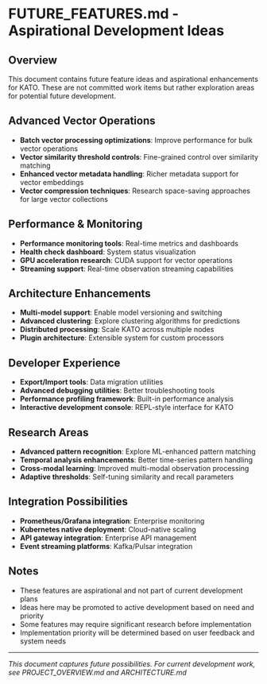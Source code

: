 # FUTURE_FEATURES.md - Aspirational Development Ideas

## Overview
This document contains future feature ideas and aspirational enhancements for KATO. These are not committed work items but rather exploration areas for potential future development.

## Advanced Vector Operations
- **Batch vector processing optimizations**: Improve performance for bulk vector operations
- **Vector similarity threshold controls**: Fine-grained control over similarity matching
- **Enhanced vector metadata handling**: Richer metadata support for vector embeddings
- **Vector compression techniques**: Research space-saving approaches for large vector collections

## Performance & Monitoring
- **Performance monitoring tools**: Real-time metrics and dashboards
- **Health check dashboard**: System status visualization
- **GPU acceleration research**: CUDA support for vector operations
- **Streaming support**: Real-time observation streaming capabilities

## Architecture Enhancements
- **Multi-model support**: Enable model versioning and switching
- **Advanced clustering**: Explore clustering algorithms for predictions
- **Distributed processing**: Scale KATO across multiple nodes
- **Plugin architecture**: Extensible system for custom processors

## Developer Experience
- **Export/Import tools**: Data migration utilities
- **Advanced debugging utilities**: Better troubleshooting tools
- **Performance profiling framework**: Built-in performance analysis
- **Interactive development console**: REPL-style interface for KATO

## Research Areas
- **Advanced pattern recognition**: Explore ML-enhanced pattern matching
- **Temporal analysis enhancements**: Better time-series pattern handling
- **Cross-modal learning**: Improved multi-modal observation processing
- **Adaptive thresholds**: Self-tuning similarity and recall parameters

## Integration Possibilities
- **Prometheus/Grafana integration**: Enterprise monitoring
- **Kubernetes native deployment**: Cloud-native scaling
- **API gateway integration**: Enterprise API management
- **Event streaming platforms**: Kafka/Pulsar integration

## Notes
- These features are aspirational and not part of current development plans
- Ideas here may be promoted to active development based on need and priority
- Some features may require significant research before implementation
- Implementation priority will be determined based on user feedback and system needs

---
*This document captures future possibilities. For current development work, see PROJECT_OVERVIEW.md and ARCHITECTURE.md*
